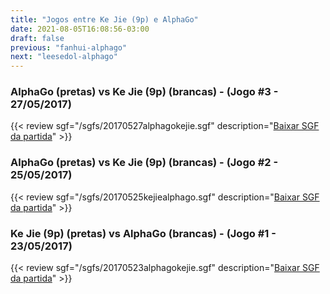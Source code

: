 ```yaml
---
title: "Jogos entre Ke Jie (9p) e AlphaGo"
date: 2021-08-05T16:08:56-03:00
draft: false
previous: "fanhui-alphago"
next: "leesedol-alphago"
---
```


### AlphaGo (pretas) vs Ke Jie (9p) (brancas) - (Jogo #3 - 27/05/2017)

{{< review sgf="/sgfs/20170527alphagokejie.sgf" description="<a href='/sgfs/20170527alphagokejie.sgf'>Baixar SGF da partida</a>" >}}

### AlphaGo (pretas) vs Ke Jie (9p) (brancas) - (Jogo #2 - 25/05/2017)

{{< review sgf="/sgfs/20170525kejiealphago.sgf" description="<a href='/sgfs/20170525kejiealphago.sgf'>Baixar SGF da partida</a>" >}}

### Ke Jie (9p) (pretas) vs AlphaGo (brancas) - (Jogo #1 - 23/05/2017)

{{< review sgf="/sgfs/20170523alphagokejie.sgf" description="<a href='/sgfs/20170523alphagokejie.sgf'>Baixar SGF da partida</a>" >}}
